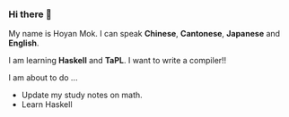 ### Hi there 👋

My name is Hoyan Mok.
I can speak **Chinese**, **Cantonese**, **Japanese** and **English**. 

I am learning **Haskell** and **TaPL**.
I want to write a compiler!!

I am about to do ...
* Update my study notes on math.
* Learn Haskell
